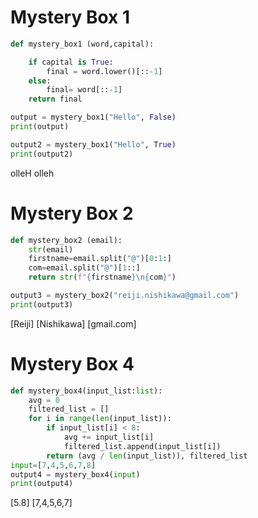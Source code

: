 # Mystery Box 1

```.py
def mystery_box1 (word,capital):

    if capital is True:
        final = word.lower()[::-1]
    else:
        final= word[::-1]
    return final

output = mystery_box1("Hello", False)
print(output)

output2 = mystery_box1("Hello", True)
print(output2)
```
olleH
olleh

# Mystery Box 2

```.py
def mystery_box2 (email):
    str(email)
    firstname=email.split("@")[0:1:]
    com=email.split("@")[1::]
    return str(f"{firstname}\n{com}")

output3 = mystery_box2("reiji.nishikawa@gmail.com")
print(output3)
```
[Reiji]
[Nishikawa]
[gmail.com]

# Mystery Box 4

```.py
def mystery_box4(input_list:list):
    avg = 0
    filtered_list = []
    for i in range(len(input_list)):
        if input_list[i] < 8:
            avg += input_list[i]
            filtered_list.append(input_list[i])
        return (avg / len(input_list)), filtered_list
input=[7,4,5,6,7,8]
output4 = mystery_box4(input)
print(output4)

```

[5.8] [7,4,5,6,7]
